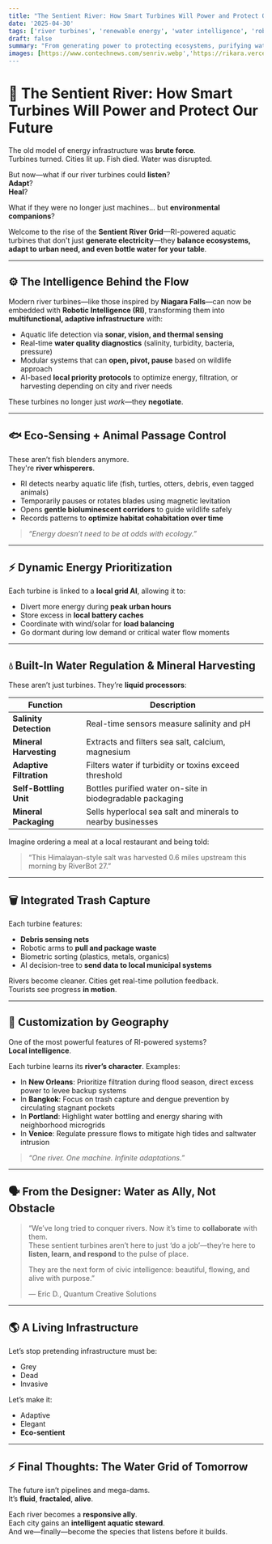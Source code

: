 ```yaml
---
title: "The Sentient River: How Smart Turbines Will Power and Protect Our Future"  
date: '2025-04-30'  
tags: ['river turbines', 'renewable energy', 'water intelligence', 'robotic intelligence', 'climate adaptation', 'aquatic life', 'circular systems', 'environmental AI']  
draft: false
summary: "From generating power to protecting ecosystems, purifying water, and bottling minerals—modern RI-powered river turbines are becoming adaptive machines that manage energy, environment, and community needs in real time."  
images: [https://www.contechnews.com/senriv.webp','https://rikara.vercel.app/innovation/14.png']  
---
```


# 🌊 The Sentient River: How Smart Turbines Will Power and Protect Our Future

The old model of energy infrastructure was **brute force**.  
Turbines turned. Cities lit up. Fish died. Water was disrupted.

But now—what if our river turbines could **listen**?  
**Adapt**?  
**Heal**?

What if they were no longer just machines… but **environmental companions**?

Welcome to the rise of the **Sentient River Grid**—RI-powered aquatic turbines that don't just **generate electricity**—they **balance ecosystems, adapt to urban need, and even bottle water for your table**.

---

## ⚙️ The Intelligence Behind the Flow

Modern river turbines—like those inspired by **Niagara Falls**—can now be embedded with **Robotic Intelligence (RI)**, transforming them into **multifunctional, adaptive infrastructure** with:

- Aquatic life detection via **sonar, vision, and thermal sensing**  
- Real-time **water quality diagnostics** (salinity, turbidity, bacteria, pressure)  
- Modular systems that can **open, pivot, pause** based on wildlife approach  
- AI-based **local priority protocols** to optimize energy, filtration, or harvesting depending on city and river needs

These turbines no longer just *work*—they **negotiate**.

---

## 🐟 Eco-Sensing + Animal Passage Control

These aren’t fish blenders anymore.  
They're **river whisperers**.

- RI detects nearby aquatic life (fish, turtles, otters, debris, even tagged animals)  
- Temporarily pauses or rotates blades using magnetic levitation  
- Opens **gentle bioluminescent corridors** to guide wildlife safely  
- Records patterns to **optimize habitat cohabitation over time**

> *“Energy doesn’t need to be at odds with ecology.”*

---

## ⚡ Dynamic Energy Prioritization

Each turbine is linked to a **local grid AI**, allowing it to:

- Divert more energy during **peak urban hours**  
- Store excess in **local battery caches**  
- Coordinate with wind/solar for **load balancing**  
- Go dormant during low demand or critical water flow moments

---

## 💧 Built-In Water Regulation & Mineral Harvesting

These aren’t just turbines. They’re **liquid processors**:

| Function | Description |
|----------|-------------|
| **Salinity Detection** | Real-time sensors measure salinity and pH |
| **Mineral Harvesting** | Extracts and filters sea salt, calcium, magnesium |
| **Adaptive Filtration** | Filters water if turbidity or toxins exceed threshold |
| **Self-Bottling Unit** | Bottles purified water on-site in biodegradable packaging |
| **Mineral Packaging** | Sells hyperlocal sea salt and minerals to nearby businesses |

Imagine ordering a meal at a local restaurant and being told:

> “This Himalayan-style salt was harvested 0.6 miles upstream this morning by RiverBot 27.”

---

## 🗑️ Integrated Trash Capture

Each turbine features:

- **Debris sensing nets**  
- Robotic arms to **pull and package waste**  
- Biometric sorting (plastics, metals, organics)  
- AI decision-tree to **send data to local municipal systems**

Rivers become cleaner. Cities get real-time pollution feedback.  
Tourists see progress **in motion**.

---

## 🧠 Customization by Geography

One of the most powerful features of RI-powered systems?  
**Local intelligence**.

Each turbine learns its **river’s character**. Examples:

- In **New Orleans**: Prioritize filtration during flood season, direct excess power to levee backup systems  
- In **Bangkok**: Focus on trash capture and dengue prevention by circulating stagnant pockets  
- In **Portland**: Highlight water bottling and energy sharing with neighborhood microgrids  
- In **Venice**: Regulate pressure flows to mitigate high tides and saltwater intrusion

> *“One river. One machine. Infinite adaptations.”*

---

## 🗣️ From the Designer: Water as Ally, Not Obstacle

> “We’ve long tried to conquer rivers. Now it’s time to **collaborate** with them.  
> These sentient turbines aren’t here to just ‘do a job’—they’re here to **listen, learn, and respond** to the pulse of place.  
>  
> They are the next form of civic intelligence: beautiful, flowing, and alive with purpose.”  
>   
> — Eric D., Quantum Creative Solutions

---

## 🌎 A Living Infrastructure

Let’s stop pretending infrastructure must be:

- Grey  
- Dead  
- Invasive

Let’s make it:

- Adaptive  
- Elegant  
- **Eco-sentient**

---

## ⚡ Final Thoughts: The Water Grid of Tomorrow

The future isn’t pipelines and mega-dams.  
It’s **fluid**, **fractaled**, **alive**.

Each river becomes a **responsive ally**.  
Each city gains an **intelligent aquatic steward**.  
And we—finally—become the species that listens before it builds.
